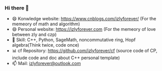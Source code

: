 ### Hi there 👋

- 😄 Konwledge website: https://www.cnblogs.com/izlyforever/ (For the memeory of math and algorithm)
- 😄 Personal website: https://izlyforever.com (For the memeory of love between zly and czp)
- 🔭 Skill: C++, Python, SageMath, noncommutative ring, Hopf algebra(Think twice, code once)
- :bar_chart: cf Repository: https://github.com/izlyforever/cf (source code of CP, include code and doc about C++ personal template)
- 📫 Mail: izlyforever@outlook.com

<!--
**izlyforever/izlyforever** is a ✨ _special_ ✨ repository because its `README.md` (this file) appears on your GitHub profile.

Here are some ideas to get you started:

- 🔭 I’m currently working on ...
- 🌱 I’m currently learning ...
- 👯 I’m looking to collaborate on ...
- 🤔 I’m looking for help with ...
- 💬 Ask me about ...
- 📫 How to reach me: ...

-->
